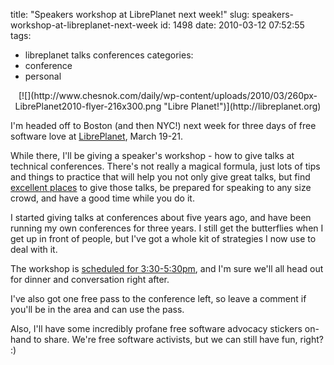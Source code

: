 title: "Speakers workshop at LibrePlanet next week!"
slug: speakers-workshop-at-libreplanet-next-week
id: 1498
date: 2010-03-12 07:52:55
tags: 
- libreplanet talks conferences
categories: 
- conference
- personal

<center>[![](http://www.chesnok.com/daily/wp-content/uploads/2010/03/260px-LibrePlanet2010-flyer-216x300.png "Libre Planet!")](http://libreplanet.org)</center>

I'm headed off to Boston (and then NYC!) next week for three days of free software love at [LibrePlanet](http://libreplanet.org/), March 19-21\. 

While there, I'll be giving a speaker's workshop - how to give talks at technical conferences. There's not really a magical formula, just lots of tips and things to practice that will help you not only give great talks, but find [excellent places](http://opensourcebridge.org/call-for-proposals) to give those talks, be prepared for speaking to any size crowd, and have a good time while you do it.

I started giving talks at conferences about five years ago, and have been running my own conferences for three years. I still get the butterflies when I get up in front of people, but I've got a whole kit of strategies I now use to deal with it.

The workshop is [scheduled for 3:30-5:30pm](http://groups.fsf.org/wiki/LibrePlanet2010/Schedule/Friday), and I'm sure we'll all head out for dinner and conversation right after. 

I've also got one free pass to the conference left, so leave a comment if you'll be in the area and can use the pass.

Also, I'll have some incredibly profane free software advocacy stickers on-hand to share. We're free software activists, but we can still have fun, right? :)
